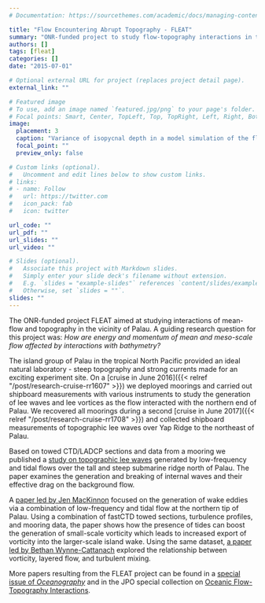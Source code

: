 ```yaml
---
# Documentation: https://sourcethemes.com/academic/docs/managing-content/

title: "Flow Encountering Abrupt Topography - FLEAT"
summary: "ONR-funded project to study flow-topography interactions in the vicinity of Palau in the northern tropical Pacific"
authors: []
tags: [fleat]
categories: []
date: "2015-07-01"

# Optional external URL for project (replaces project detail page).
external_link: ""

# Featured image
# To use, add an image named `featured.jpg/png` to your page's folder.
# Focal points: Smart, Center, TopLeft, Top, TopRight, Left, Right, BottomLeft, Bottom, BottomRight.
image:
  placement: 3
  caption: "Variance of isopycnal depth in a model simulation of the flow around Palau. Model data from Harper Simmons."
  focal_point: ""
  preview_only: false

# Custom links (optional).
#   Uncomment and edit lines below to show custom links.
# links:
# - name: Follow
#   url: https://twitter.com
#   icon_pack: fab
#   icon: twitter

url_code: ""
url_pdf: ""
url_slides: ""
url_video: ""

# Slides (optional).
#   Associate this project with Markdown slides.
#   Simply enter your slide deck's filename without extension.
#   E.g. `slides = "example-slides"` references `content/slides/example-slides.md`.
#   Otherwise, set `slides = ""`.
slides: ""
---
```


The ONR-funded project FLEAT aimed at studying interactions of mean-flow and topography in the vicinity of Palau. A guiding research question for this project was: *How are energy and momentum of mean and meso-scale flow affected by interactions with bathymetry?*

The island group of Palau in the tropical North Pacific provided an ideal natural laboratory - steep topography and strong currents made for an exciting experiment site. On a [cruise in June 2016]({{< relref "/post/research-cruise-rr1607" >}}) we deployed moorings and carried out shipboard measurements with various instruments to study the generation of lee waves and lee vortices as the flow interacted with the northern end of Palau. We recovered all moorings during a second [cruise in June 2017]({{< relref "/post/research-cruise-rr1708" >}}) and collected shipboard measurements of topographic lee waves over Yap Ridge to the northeast of Palau.

Based on towed CTD/LADCP sections and data from a mooring we published a [study on topographic lee waves](https://doi.org/10.1175/JPO-D-19-0257.1) generated by low-frequency and tidal flows over the tall and steep submarine ridge north of Palau. The paper examines the generation and breaking of internal waves and their effective drag on the background flow.

A [paper led by Jen MacKinnon](https://doi.org/10.1029/2019JC014945) focused on the generation of wake eddies via a combination of low-frequency and tidal flow at the northern tip of Palau. Using a combination of fastCTD towed sections, turbulence profiles, and mooring data, the paper shows how the presence of tides can boost the generation of small-scale vorticity which leads to increased export of vorticity into the larger-scale island wake. Using the same dataset, [a paper led by Bethan Wynne-Cattanach](https://doi.org/10.1029/2022JC018674) explored the relationship between vorticity, layered flow, and turbulent mixing.

More papers resulting from the FLEAT project can be found in a [special issue of *Oceanography*](https://tos.org/oceanography/issue/volume-32-issue-04) and in the JPO special collection on [Oceanic Flow-Topography Interactions](https://journals.ametsoc.org/collection/oceanic-flow).
